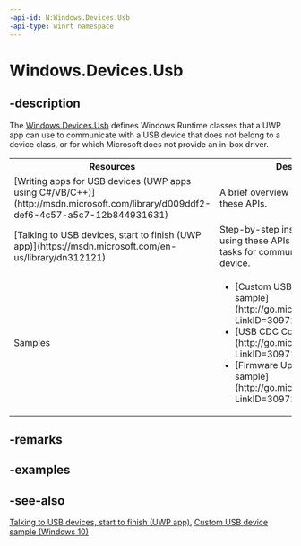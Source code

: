 ```yaml
---
-api-id: N:Windows.Devices.Usb
-api-type: winrt namespace
---
```


# Windows.Devices.Usb

## -description
The [Windows.Devices.Usb](windows_devices_usb.md) defines Windows Runtime classes that a UWP app can use to communicate with a USB device that does not belong to a device class, or for which Microsoft does not provide an in-box driver.

<table>
   <tr><th>Resources</th><th>Description</th></tr>
   <tr><td>[Writing apps for USB devices (UWP apps using C#/VB/C++)](http://msdn.microsoft.com/library/d009ddf2-def6-4c57-a5c7-12b844931631)</td><td>A brief overview about how to use these APIs.</td></tr>
   <tr><td>[Talking to USB devices, start to finish (UWP app)](https://msdn.microsoft.com/en-us/library/dn312121)</td><td>Step-by-step instructions about using these APIs to perform common tasks for communicating with a USB device.</td></tr>
   <tr><td>Samples</td><td><ul><li>[Custom USB device access sample](http://go.microsoft.com/fwlink/p/?LinkID=309716)</li><li>[USB CDC Control sample](http://go.microsoft.com/fwlink/p/?LinkID=309716)</li><li>[Firmware Update USB Device sample](http://go.microsoft.com/fwlink/p/?LinkID=309716)</li></ul></td></tr>
</table>

## -remarks

## -examples

## -see-also
[Talking to USB devices, start to finish (UWP app)](https://docs.microsoft.com/en-us/windows-hardware/drivers/usbcon/talking-to-usb-devices-start-to-finish), [Custom USB device sample (Windows 10)](http://go.microsoft.com/fwlink/p/?LinkId=620530)
